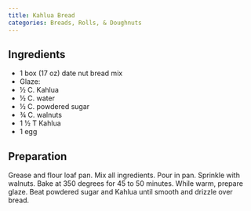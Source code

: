 ```yaml
---
title: Kahlua Bread
categories: Breads, Rolls, & Doughnuts
---
```


## Ingredients

- 1 box (17 oz) date nut bread mix
- Glaze:
- ½ C. Kahlua
- ½ C. water
- ½ C. powdered sugar
- ¾ C. walnuts
- 1 ½ T Kahlua
- 1 egg

## Preparation

Grease and flour loaf pan.  Mix all ingredients.   Pour in pan.  Sprinkle with walnuts.  Bake at 350 degrees for 45 to 50 minutes.  While warm, prepare glaze.  Beat powdered sugar and Kahlua until smooth and drizzle over bread.

